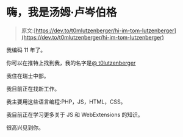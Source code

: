 # 嗨，我是汤姆·卢岑伯格

> 原文:[https://dev.to/t0mlutzenberger/hi-im-tom-lutzenberger](https://dev.to/t0mlutzenberger/hi-im-tom-lutzenberger)

我编码 11 年了。

你可以在推特上找到我，我的名字是[@ t0lutzenberger](https://twitter.com/t0mlutzenberger)

我住在瑞士中部。

我目前正在找新工作。

我主要用这些语言编程:PHP，JS，HTML，CSS。

我目前正在学习更多关于 JS 和 WebExtensions 的知识。

很高兴见到你。